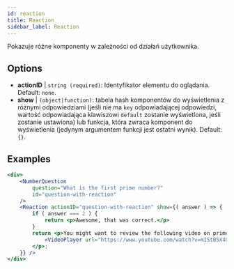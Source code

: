 ```yaml
---
id: reaction 
title: Reaction
sidebar_label: Reaction
---
```


Pokazuje różne komponenty w zależności od działań użytkownika.

## Options

* __actionID__ | `string (required)`: Identyfikator elementu do oglądania. Default: `none`.
* __show__ | `(object|function)`: tabela hash komponentów do wyświetlenia z różnymi odpowiedziami (jeśli nie ma `key` odpowiadającej odpowiedzi, wartość odpowiadająca klawiszowi `default` zostanie wyświetlona, jeśli zostanie ustawiona) lub funkcja, która zwraca komponent do wyświetlenia (jedynym argumentem funkcji jest ostatni wynik). Default: `{}`.


## Examples

```jsx live
<div>
	<NumberQuestion
		question="What is the first prime number?"
		id="question-with-reaction"
	/>
	<Reaction actionID="question-with-reaction" show={( answer ) => {
		if ( answer === 2 ) {
			return <p>Awesome, that was correct.</p>
		}
		return <p>You might want to review the following video on prime numbers:
			<VideoPlayer url="https://www.youtube.com/watch?v=mIStB5X4U8M" />
		</p>;
	}} />
</div>
``` 

